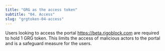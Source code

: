 ```yaml
---
title: "GRG as the access token"
subtitle: "04. Access"
slug: "grgtoken-04-access"
---
```


Users looking to access the portal <a href="https://beta.rigoblock.com" target="_blank">https://beta.rigoblock.com</a> are required to hold 1 GRG token.
This limits the access of malicious actors to the portal and is a safeguard measure for the users.
